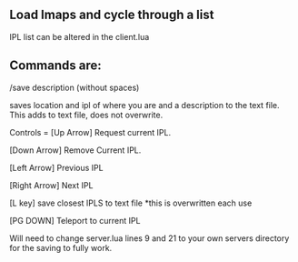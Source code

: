 Load Imaps and cycle through a list
-------------------------------------

IPL list can be altered in the client.lua

Commands are:
-------------------------------------

/save description  (without spaces)

saves location and ipl of where you are and a description to the text file. This adds to text file, does not overwrite.

Controls = 
  [Up Arrow] Request current IPL.
  
  [Down Arrow] Remove Current IPL.
  
  [Left Arrow] Previous IPL
  
  [Right Arrow] Next IPL
  
  [L key] save closest IPLS to text file
  *this is overwritten each use
  
  [PG DOWN] Teleport to current IPL 
  
  
  Will need to change server.lua lines 9 and 21 to your own servers directory for the saving to fully work. 




